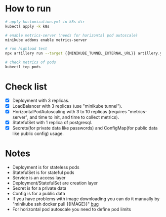 # How to run

```bash
# apply kustomization.yml in k8s dir
kubectl apply -k k8s

# enable metrics-server (needs for horizontal pod autoscale)
minikube addons enable metrics-server

# run highload test
npx artillery run --target {{MINIKUBE_TUNNEL_EXTERNAL_URL}} artillery.yml

# check metrics of pods
kubectl top pods
```

# Check list

- [x] Deployment with 3 replicas.
- [x] LoadBalancer with 3 replicas (use "minikube tunnel").
- [x] HorizontalPodAutoscaling with 3 to 10 replicas (requires "metrics-server", and time to init, and time to collect metrics).
- [x] StatefulSet with 1 replica of postgresql.
- [x] Secrets(for private data like passwords) and ConfigMap(for public data like public config) usage.

# Notes

* Deployment is for stateless pods
* StatefulSet is for stateful pods
* Service is an access layer
* Deployment/StatefulSet are creation layer
* Secret is for a private data
* Config is for a public data
* If you have problems with image downloading you can do it manually by "minikube ssh docker pull {{IMAGE}}" [bug](https://github.com/kubernetes/minikube/issues/14806)
* For horizontal pod autoscale you need to define pod limits